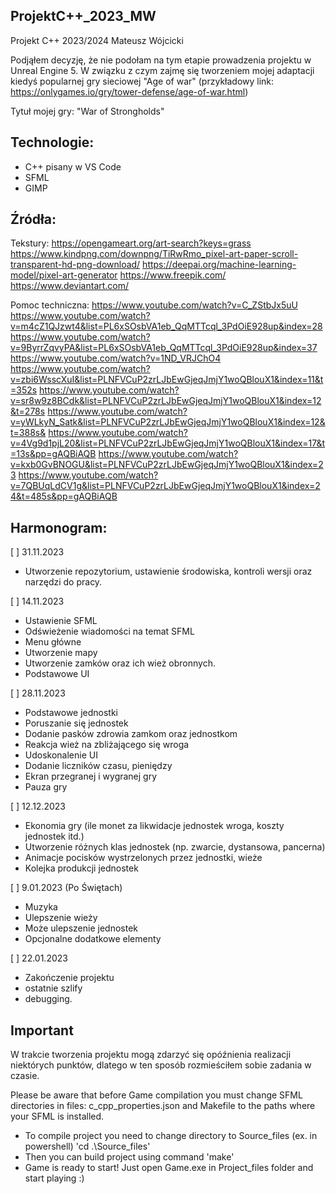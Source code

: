 ## ProjektC++_2023_MW
Projekt C++ 2023/2024 Mateusz Wójcicki

Podjąłem decyzję, że nie podołam na tym etapie prowadzenia projektu w Unreal Engine 5. 
W związku z czym zajmę się tworzeniem mojej adaptacji kiedyś popularnej gry sieciowej "Age of war" (przykładowy link: https://onlygames.io/gry/tower-defense/age-of-war.html)

Tytuł mojej gry: "War of Strongholds"


## Technologie:
* C++ pisany w VS Code
* SFML
* GIMP

## Źródła:
Tekstury:
https://opengameart.org/art-search?keys=grass
https://www.kindpng.com/downpng/TiRwRmo_pixel-art-paper-scroll-transparent-hd-png-download/
https://deepai.org/machine-learning-model/pixel-art-generator
https://www.freepik.com/
https://www.deviantart.com/

Pomoc techniczna:
https://www.youtube.com/watch?v=C_ZStbJx5uU
https://www.youtube.com/watch?v=m4cZ1QJzwt4&list=PL6xSOsbVA1eb_QqMTTcql_3PdOiE928up&index=28
https://www.youtube.com/watch?v=9ByrrZqvyPA&list=PL6xSOsbVA1eb_QqMTTcql_3PdOiE928up&index=37
https://www.youtube.com/watch?v=1ND_VRJChO4
https://www.youtube.com/watch?v=zbi6WsscXuI&list=PLNFVCuP2zrLJbEwGjeqJmjY1woQBlouX1&index=11&t=352s
https://www.youtube.com/watch?v=sr8w9z8BCdk&list=PLNFVCuP2zrLJbEwGjeqJmjY1woQBlouX1&index=12&t=278s
https://www.youtube.com/watch?v=yWLkyN_Satk&list=PLNFVCuP2zrLJbEwGjeqJmjY1woQBlouX1&index=12&t=388s&
https://www.youtube.com/watch?v=4Vg9d1pjL20&list=PLNFVCuP2zrLJbEwGjeqJmjY1woQBlouX1&index=17&t=13s&pp=gAQBiAQB
https://www.youtube.com/watch?v=kxb0GvBNOGU&list=PLNFVCuP2zrLJbEwGjeqJmjY1woQBlouX1&index=23
https://www.youtube.com/watch?v=7QBUqLdCV1g&list=PLNFVCuP2zrLJbEwGjeqJmjY1woQBlouX1&index=24&t=485s&pp=gAQBiAQB

## Harmonogram:

[ ] 31.11.2023
* Utworzenie repozytorium, ustawienie środowiska, kontroli wersji oraz narzędzi do pracy.


[ ] 14.11.2023
* Ustawienie SFML
* Odświeżenie wiadomości na temat SFML
* Menu główne
* Utworzenie mapy 
* Utworzenie zamków oraz ich wież obronnych.
* Podstawowe UI


[ ] 28.11.2023
* Podstawowe jednostki 
* Poruszanie się jednostek
* Dodanie pasków zdrowia zamkom oraz jednostkom 
* Reakcja wież na zbliżającego się wroga
* Udoskonalenie UI
* Dodanie liczników czasu, pieniędzy
* Ekran przegranej i wygranej gry
* Pauza gry

[ ] 12.12.2023
* Ekonomia gry (ile monet za likwidacje jednostek wroga, koszty jednostek itd.)
* Utworzenie różnych klas jednostek (np. zwarcie, dystansowa, pancerna)
* Animacje pocisków wystrzelonych przez jednostki, wieże
* Kolejka produkcji jednostek


[ ] 9.01.2023 (Po Świętach)
* Muzyka
* Ulepszenie wieży
* Może ulepszenie jednostek
* Opcjonalne dodatkowe elementy


[ ] 22.01.2023
* Zakończenie projektu
* ostatnie szlify
* debugging.

## Important
W trakcie tworzenia projektu mogą zdarzyć się opóźnienia realizacji niektórych punktów, dlatego w ten sposób rozmieściłem sobie zadania w czasie. 

Please be aware that before Game compilation you must change SFML directories in files: c_cpp_properties.json and Makefile 
to the paths where your SFML is installed.

* To compile project you need to change directory to Source_files (ex. in powershell) 'cd .\Source_files\'
* Then you can build project using command 'make'
* Game is ready to start! Just open Game.exe in Project_files folder and start playing :)